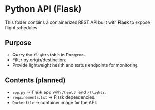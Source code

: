 # Python API (Flask)

This folder contains a containerized REST API built with **Flask** to expose flight schedules.

## Purpose
- Query the `flights` table in Postgres.
- Filter by origin/destination.
- Provide lightweight health and status endpoints for monitoring.

## Contents (planned)
- `app.py` → Flask app with `/health` and `/flights`.
- `requirements.txt` → Flask dependencies.
- `Dockerfile` → container image for the API.

